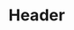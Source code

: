 <!-- TITLE: Benevolence -->
<!-- SUBTITLE: Cloaks you in an amiable aura, causing creatures of your target's faction to view you more favorably. -->

# Header